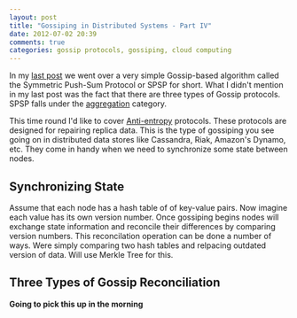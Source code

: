 ```yaml
---
layout: post
title: "Gossiping in Distributed Systems - Part IV"
date: 2012-07-02 20:39
comments: true
categories: gossip protocols, gossiping, cloud computing
---
```


In my [last post](/blog/2012/06/27/gossiping-in-distributed-systems-part-ii/) we went over a very simple
Gossip-based algorithm called the Symmetric Push-Sum Protocol or SPSP for short. What I didn't mention in my last post was the fact
that there are three types of Gossip protocols. SPSP falls under the [aggregation](http://en.wikipedia.org/wiki/Gossip_protocol#Gossip_protocol_types) category.

This time round I'd like to cover [Anti-entropy](http://en.wikipedia.org/wiki/Gossip_protocol#Gossip_protocol_types) protocols.
These protocols are designed for repairing replica data. This is the type of gossiping you see going on in distributed data stores like Cassandra, Riak, 
Amazon's Dynamo, etc. They come in handy when we need to synchronize some state between nodes.

Synchronizing State
-------------------

Assume that each node has a hash table of of key-value pairs. Now imagine each value has its own version number.
Once gossiping begins nodes will exchange state information and reconcile their differences by comparing version numbers.
This reconcilation operation can be done a number of ways. Were simply comparing two hash tables and relpacing
outdated version of data. Will use Merkle Tree for this.

Three Types of Gossip Reconciliation
------------------------------------

**Going to pick this up in the morning**

